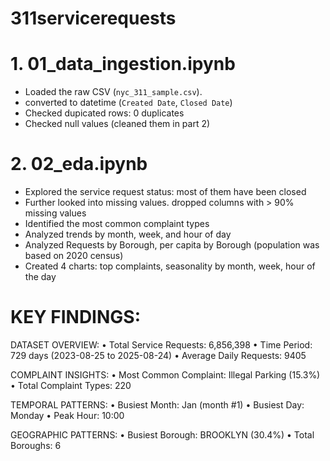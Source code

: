 # 311servicerequests
# 1. 01_data_ingestion.ipynb
- Loaded the raw CSV (`nyc_311_sample.csv`).
- converted to datetime (`Created Date`, `Closed Date`)
- Checked dupicated rows: 0 duplicates
- Checked null values (cleaned them in part 2)

# 2. 02_eda.ipynb
- Explored the service request status: most of them have been closed
- Further looked into missing values. dropped columns with > 90% missing values
- Identified the most common complaint types
- Analyzed trends by month, week, and hour of day
- Analyzed Requests by Borough, per capita by Borough (population was based on 2020 census)
- Created 4 charts: top complaints, seasonality by month, week, hour of the day

# KEY FINDINGS:

DATASET OVERVIEW:
  • Total Service Requests: 6,856,398
  • Time Period: 729 days (2023-08-25 to 2025-08-24)
  • Average Daily Requests: 9405

COMPLAINT INSIGHTS:
  • Most Common Complaint: Illegal Parking (15.3%)
  • Total Complaint Types: 220

TEMPORAL PATTERNS:
  • Busiest Month: Jan (month #1)
  • Busiest Day: Monday
  • Peak Hour: 10:00

 GEOGRAPHIC PATTERNS:
  • Busiest Borough: BROOKLYN (30.4%)
  • Total Boroughs: 6
